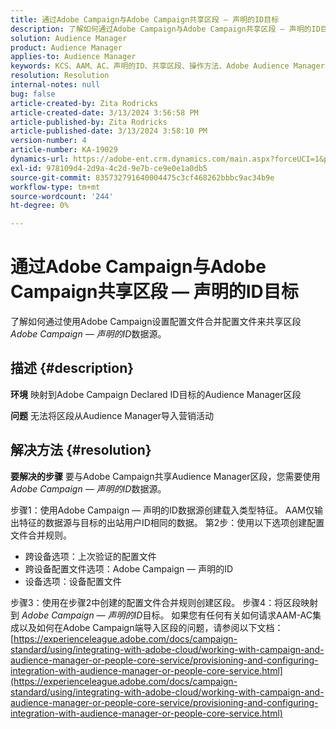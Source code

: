 ```yaml
---
title: 通过Adobe Campaign与Adobe Campaign共享区段 — 声明的ID目标
description: 了解如何通过Adobe Campaign与Adobe Campaign共享区段 — 声明的ID目标
solution: Audience Manager
product: Audience Manager
applies-to: Audience Manager
keywords: KCS、AAM、AC、声明的ID、共享区段、操作方法、Adobe Audience Manager、Adobe Campaign、声明的ID目标
resolution: Resolution
internal-notes: null
bug: false
article-created-by: Zita Rodricks
article-created-date: 3/13/2024 3:56:58 PM
article-published-by: Zita Rodricks
article-published-date: 3/13/2024 3:58:10 PM
version-number: 4
article-number: KA-19029
dynamics-url: https://adobe-ent.crm.dynamics.com/main.aspx?forceUCI=1&pagetype=entityrecord&etn=knowledgearticle&id=fc071c51-52e1-ee11-904d-6045bd0065b6
exl-id: 978109d4-2d9a-4c2d-9e7b-ce9e0e1a0db5
source-git-commit: 835732791640004475c3cf468262bbbc9ac34b9e
workflow-type: tm+mt
source-wordcount: '244'
ht-degree: 0%

---
```


# 通过Adobe Campaign与Adobe Campaign共享区段 — 声明的ID目标


了解如何通过使用Adobe Campaign设置配置文件合并配置文件来共享区段&#x200B;*Adobe Campaign — 声明的ID*&#x200B;数据源。

## 描述 {#description}


<b>环境</b>
映射到Adobe Campaign Declared ID目标的Audience Manager区段

<b>问题</b>
无法将区段从Audience Manager导入营销活动


## 解决方法 {#resolution}


<b>要解决的步骤</b>
要与Adobe Campaign共享Audience Manager区段，您需要使用*Adobe Campaign — 声明的ID*&#x200B;数据源。

步骤1：使用Adobe Campaign — 声明的ID数据源创建载入类型特征。
AAM仅输出特征的数据源与目标的出站用户ID相同的数据。
第2步：使用以下选项创建配置文件合并规则。

- 跨设备选项：上次验证的配置文件
- 跨设备配置文件选项：Adobe Campaign — 声明的ID
- 设备选项：设备配置文件


步骤3：使用在步骤2中创建的配置文件合并规则创建区段。
步骤4：将区段映射到 *Adobe Campaign — 声明的ID*目标。
如果您有任何有关如何请求AAM-AC集成以及如何在Adobe Campaign端导入区段的问题，请参阅以下文档： [https://experienceleague.adobe.com/docs/campaign-standard/using/integrating-with-adobe-cloud/working-with-campaign-and-audience-manager-or-people-core-service/provisioning-and-configuring-integration-with-audience-manager-or-people-core-service.html](https://experienceleague.adobe.com/docs/campaign-standard/using/integrating-with-adobe-cloud/working-with-campaign-and-audience-manager-or-people-core-service/provisioning-and-configuring-integration-with-audience-manager-or-people-core-service.html)
